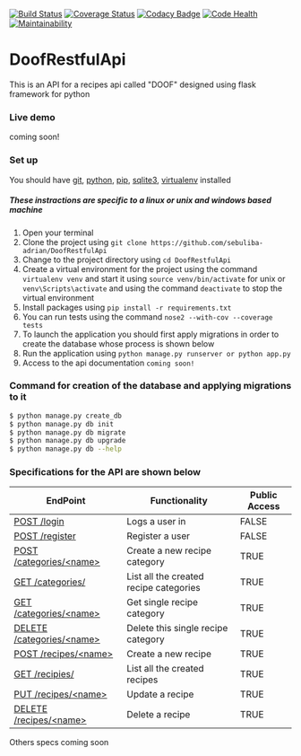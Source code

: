 [![Build Status](https://travis-ci.org/Sebuliba-Adrian/DoofRestfulApi.svg?branch=master)](https://travis-ci.org/Sebuliba-Adrian/DoofRestfulApi?branch=master)
[![Coverage Status](https://coveralls.io/repos/github/Sebuliba-Adrian/DoofRestfulApi/badge.svg?branch=master)](https://coveralls.io/github/Sebuliba-Adrian/DoofRestfulApi?branch=master)
[![Codacy Badge](https://api.codacy.com/project/badge/Grade/ed3fb4470ef140e68783a24de2d426ae)](https://www.codacy.com/app/Sebuliba-Adrian/DoofRestfulApi?utm_source=github.com&amp;utm_medium=referral&amp;utm_content=Sebuliba-Adrian/DoofRestfulApi&amp;utm_campaign=Badge_Grade)
[![Code Health](https://landscape.io/github/Sebuliba-Adrian/DoofRestfulApi/master/landscape.svg?style=flat)](https://landscape.io/github/Sebuliba-Adrian/DoofRestfulApi/master)
[![Maintainability](https://api.codeclimate.com/v1/badges/e2975d655ca0fb0fc8be/maintainability)](https://codeclimate.com/github/Sebuliba-Adrian/DoofRestfulApi/maintainability)

# DoofRestfulApi

This is an API for a recipes api called "DOOF" designed using flask framework for python

### Live demo
coming soon!

### Set up
You should have [git](https://git-scm.com/), [python](https://docs.python.org/), [pip](https://pypi.python.org/pypi/pip), [sqlite3](https://www.sqlite.org/), [virtualenv](https://virtualenv.pypa.io/en/stable/) installed
##### These instractions are specific to a linux or unix and windows based machine
1. Open your terminal
2. Clone the project using `git clone https://github.com/sebuliba-adrian/DoofRestfulApi`
3. Change to the project directory using `cd DoofRestfulApi`
4. Create a virtual environment for the project using the command `virtualenv venv` and start it using `source venv/bin/activate` for unix or `venv\Scripts\activate`  and using the command `deactivate` to stop the virtual environment
5. Install packages using `pip install -r requirements.txt`
6. You can run tests using the command `nose2 --with-cov --coverage tests`
7. To launch the application you should first apply migrations in order to create the database whose process is shown below
8. Run the application using `python manage.py runserver or python app.py`
10. Access to the api documentation  `coming soon!`



### Command for creation of the database and applying migrations to it

```sh
$ python manage.py create_db
$ python manage.py db init
$ python manage.py db migrate
$ python manage.py db upgrade
$ python manage.py db --help
```


### Specifications for the API are shown below

| EndPoint | Functionality | Public Access |
| -------- | ------------- | ------------- |
| [ POST /login ](#) | Logs a user in | FALSE |
| [ POST /register ](#) | Register a user | FALSE |
| [ POST /categories/\<name> ](#) | Create a new recipe category | TRUE |
| [ GET /categories/ ](#) | List all the created recipe categories | TRUE |
| [ GET /categories/\<name> ](#) | Get single recipe category | TRUE |
| [ DELETE /categories/\<name> ](#) | Delete this single recipe category | TRUE |
| [ POST /recipes/\<name> ](#) | Create a new recipe | TRUE |
| [ GET /recipies/ ](#) | List all the created recipes | TRUE |
| [ PUT /recipes/\<name> ](#) | Update a recipe | TRUE |
| [ DELETE /recipes/\<name> ](#) | Delete a recipe | TRUE |

Others specs coming soon